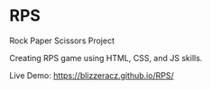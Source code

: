 # RPS
Rock Paper Scissors Project

Creating RPS game using HTML, CSS, and JS skills.

Live Demo: https://blizzeracz.github.io/RPS/
